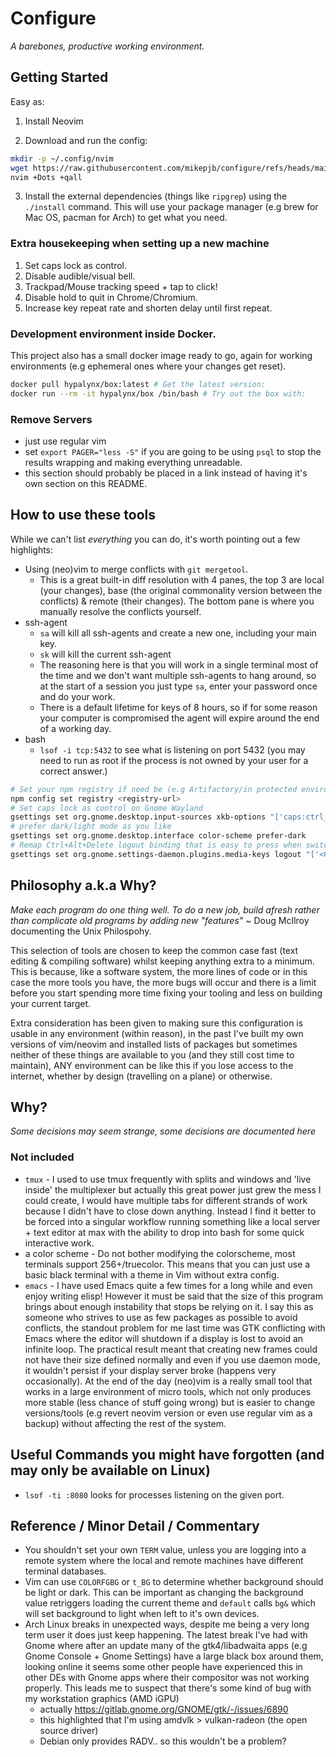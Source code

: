 # Configure

_A barebones, productive working environment._

## Getting Started

Easy as:

1. Install Neovim

2. Download and run the config:
```bash
mkdir -p ~/.config/nvim
wget https://raw.githubusercontent.com/mikepjb/configure/refs/heads/main/init.lua
nvim +Dots +qall
```

3. Install the external dependencies (things like `ripgrep`) using the `./install` command. This
   will use your package manager (e.g brew for Mac OS, pacman for Arch) to get what you need.
   
### Extra housekeeping when setting up a new machine

1. Set caps lock as control.
2. Disable audible/visual bell.
3. Trackpad/Mouse tracking speed + tap to click!
4. Disable hold to quit in Chrome/Chromium.
5. Increase key repeat rate and shorten delay until first repeat.

### Development environment inside Docker.

This project also has a small docker image ready to go, again for working environments (e.g
ephemeral ones where your changes get reset).

```bash
docker pull hypalynx/box:latest # Get the latest version:
docker run --rm -it hypalynx/box /bin/bash # Try out the box with:
```

### Remove Servers

- just use regular vim
- set `export PAGER="less -S"` if you are going to be using `psql` to stop the results wrapping and
  making everything unreadable.
- this section should probably be placed in a link instead of having it's own section on this
  README.

## How to use these tools

While we can't list _everything_ you can do, it's worth pointing out a few highlights:

- Using (neo)vim to merge conflicts with `git mergetool`.
    - This is a great built-in diff resolution with 4 panes, the top 3 are local (your changes),
      base (the original commonality version between the conflicts) & remote (their changes). The
      bottom pane is where you manually resolve the conflicts yourself.
- ssh-agent
    - `sa` will kill all ssh-agents and create a new one, including your main key.
    - `sk` will kill the current ssh-agent
    - The reasoning here is that you will work in a single terminal most of the time and we don't
      want multiple ssh-agents to hang around, so at the start of a session you just type `sa`,
      enter your password once and do your work.
    - There is a default lifetime for keys of 8 hours, so if for some reason your computer is
      compromised the agent will expire around the end of a working day.
- bash
    - `lsof -i tcp:5432` to see what is listening on port 5432 (you may need to run as root if the
      process is not owned by your user for a correct answer.)

```bash
# Set your npm registry if need be (e.g Artifactory/in protected environment)
npm config set registry <registry-url>
# Set caps lock as control on Gnome Wayland
gsettings set org.gnome.desktop.input-sources xkb-options "['caps:ctrl_modifier']"
# prefer dark/light mode as you like
gsettings set org.gnome.desktop.interface color-scheme prefer-dark
# Remap Ctrl+Alt+Delete logout binding that is easy to press when switching spaces.
gsettings set org.gnome.settings-daemon.plugins.media-keys logout "['<Control><Alt><Shift>Delete']"
```

## Philosophy a.k.a Why?

_Make each program do one thing well. To do a new job, build afresh rather than complicate old
programs by adding new "features"_ ~ Doug McIlroy documenting the Unix Philospohy.

This selection of tools are chosen to keep the common case fast (text editing &
compiling software) whilst keeping anything extra to a minimum. This is
because, like a software system, the more lines of code or in this case the
more tools you have, the more bugs will occur and there is a limit before you
start spending more time fixing your tooling and less on building your current
target.

Extra consideration has been given to making sure this configuration is usable
in any environment (within reason), in the past I've built my own versions of
vim/neovim and installed lists of packages but sometimes neither of these
things are available to you (and they still cost time to maintain), ANY
environment can be like this if you lose access to the internet, whether by
design (travelling on a plane) or otherwise.

## Why?

_Some decisions may seem strange, some decisions are documented here_

### Not included

- `tmux` - I used to use tmux frequently with splits and windows and 'live
  inside' the multiplexer but actually this great power just grew the mess I
  could create, I would have multiple tabs for different strands of work
  because I didn't have to close down anything. Instead I find it better to be
  forced into a singular workflow running something like a local server + text
  editor at max with the ability to drop into bash for some quick interactive
  work.
- a color scheme - Do not bother modifying the colorscheme, most terminals
  support 256+/truecolor. This means that you can just use a basic black
  terminal with a theme in Vim without extra config.
- `emacs` - I have used Emacs quite a few times for a long while and even enjoy writing elisp!
  However it must be said that the size of this program brings about enough instability that stops
  be relying on it. I say this as someone who strives to use as few packages as possible to avoid
  conflicts, the standout problem for me last time was GTK conflicting with Emacs where the editor
  will shutdown if a display is lost to avoid an infinite loop. The practical result meant that
  creating new frames could not have their size defined normally and even if you use daemon mode,
  it wouldn't persist if your display server broke (happens very occasionally). At the end of the
  day (neo)vim is a really small tool that works in a large environment of micro tools, which not
  only produces more stable (less chance of stuff going wrong) but is easier to change
  versions/tools (e.g revert neovim version or even use regular vim as a backup) without affecting
  the rest of the system.

## Useful Commands you might have forgotten (and may only be available on Linux)

- `lsof -ti :8080` looks for processes listening on the given port.

## Reference / Minor Detail / Commentary

- You shouldn't set your own `TERM` value, unless you are logging into a remote
  system where the local and remote machines have different terminal databases.
- Vim can use `COLORFGBG` or `t_BG` to determine whether background should be
  light or dark. This can be important as changing the background value
  retriggers loading the current theme and `default` calls `bg&` which will set
  background to light when left to it's own devices.
- Arch Linux breaks in unexpected ways, despite me being a very long term user it does just keep
  happening. The latest break I've had with Gnome where after an update many of the gtk4/libadwaita
  apps (e.g Gnome Console + Gnome Settings) have a large black box around them, looking online it
  seems some other people have experienced this in other DEs with Gnome apps where their compositor
  was not working properly. This leads me to suspect that there's some kind of bug with my
  workstation graphics (AMD iGPU)
  - actually https://gitlab.gnome.org/GNOME/gtk/-/issues/6890 
  - this highlighted that I'm using amdvlk > vulkan-radeon (the open source driver)
  - Debian only provides RADV.. so this wouldn't be a problem?
